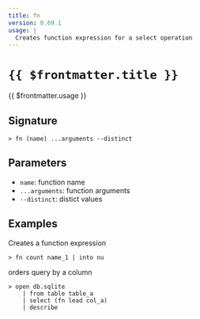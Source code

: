 ```yaml
---
title: fn
version: 0.69.1
usage: |
  Creates function expression for a select operation
---
```


# <code>{{ $frontmatter.title }}</code>

<div style='white-space: pre-wrap;'>{{ $frontmatter.usage }}</div>

## Signature

```> fn (name) ...arguments --distinct```

## Parameters

 -  `name`: function name
 -  `...arguments`: function arguments
 -  `--distinct`: distict values

## Examples

Creates a function expression
```shell
> fn count name_1 | into nu
```

orders query by a column
```shell
> open db.sqlite
    | from table table_a
    | select (fn lead col_a)
    | describe
```
